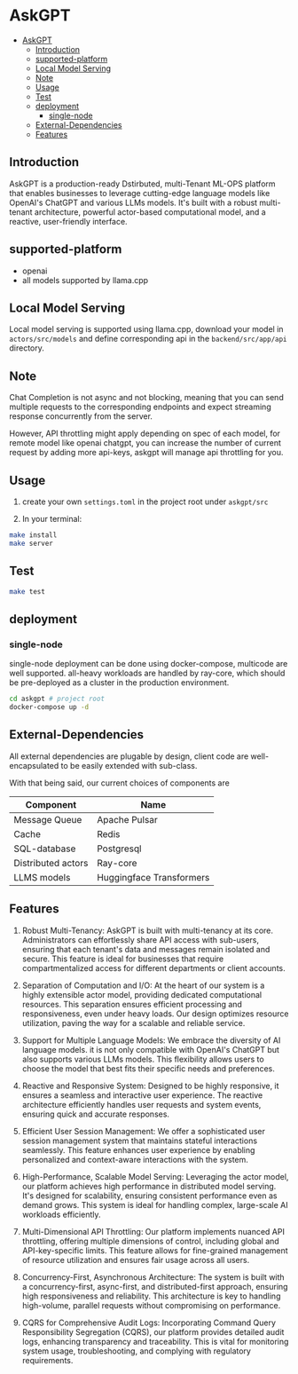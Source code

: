 # AskGPT

- [AskGPT](#askgpt)
  - [Introduction](#introduction)
  - [supported-platform](#supported-platform)
  - [Local Model Serving](#local-model-serving)
  - [Note](#note)
  - [Usage](#usage)
  - [Test](#test)
  - [deployment](#deployment)
    - [single-node](#single-node)
  - [External-Dependencies](#external-dependencies)
  - [Features](#features)

## Introduction

AskGPT is a production-ready Dstirbuted, multi-Tenant ML-OPS platform that enables businesses to leverage cutting-edge language models like OpenAI's ChatGPT and various LLMs models. It's built with a robust multi-tenant architecture, powerful actor-based computational model, and a reactive, user-friendly interface.

## supported-platform

- openai
- all models supported by llama.cpp

## Local Model Serving

Local model serving is supported using llama.cpp, download your model in
`actors/src/models`
and define corresponding api in the `backend/src/app/api` directory.

## Note

Chat Completion is not async and not blocking, meaning that you can send multiple requests to the corresponding endpoints and expect streaming response concurrently from the server.

However, API throttling might apply depending on spec of each model, for remote model like openai chatgpt, you can increase the number of current request by adding more api-keys, askgpt will  manage api throttling for you.  

## Usage

1. create your own `settings.toml` in the project root under `askgpt/src`

2. In your terminal:

```bash
make install
make server
```

## Test

```bash
make test
```

## deployment

### single-node

single-node deployment can be done using docker-compose, multicode are well supported.
all-heavy workloads are handled by ray-core, which should be pre-deployed as a cluster in the production environment.

```bash
cd askgpt # project root
docker-compose up -d
```

## External-Dependencies

All external dependencies are plugable by design, client code are well-encapsulated to be easily extended with sub-class.

With that being said, our current choices of components are

| Component | Name |
| ------ | ------ |
| Message Queue | Apache Pulsar |
| Cache | Redis |
| SQL-database | Postgresql |
| Distributed actors | Ray-core |
| LLMS models | Huggingface Transformers |

## Features

1. Robust Multi-Tenancy: AskGPT is built with multi-tenancy at its core. Administrators can effortlessly share API access with sub-users, ensuring that each tenant's data and messages remain isolated and secure. This feature is ideal for businesses that require compartmentalized access for different departments or client accounts.

2. Separation of Computation and I/O: At the heart of our system is a highly extensible actor model, providing dedicated computational resources. This separation ensures efficient processing and responsiveness, even under heavy loads. Our design optimizes resource utilization, paving the way for a scalable and reliable service.

3. Support for Multiple Language Models: We embrace the diversity of AI language models. it is not only compatible with OpenAI's ChatGPT but also supports various LLMs models. This flexibility allows users to choose the model that best fits their specific needs and preferences.

4. Reactive and Responsive System: Designed to be highly responsive, it ensures a seamless and interactive user experience. The reactive architecture efficiently handles user requests and system events, ensuring quick and accurate responses.

5. Efficient User Session Management: We offer a sophisticated user session management system that maintains stateful interactions seamlessly. This feature enhances user experience by enabling personalized and context-aware interactions with the system.

6. High-Performance, Scalable Model Serving: Leveraging the actor model, our platform achieves high performance in distributed model serving. It's designed for scalability, ensuring consistent performance even as demand grows. This system is ideal for handling complex, large-scale AI workloads efficiently.

7. Multi-Dimensional API Throttling: Our platform implements nuanced API throttling, offering multiple dimensions of control, including global and API-key-specific limits. This feature allows for fine-grained management of resource utilization and ensures fair usage across all users.

8. Concurrency-First, Asynchronous Architecture: The system is built with a concurrency-first, async-first, and distributed-first approach, ensuring high responsiveness and reliability. This architecture is key to handling high-volume, parallel requests without compromising on performance.

9. CQRS for Comprehensive Audit Logs: Incorporating Command Query Responsibility Segregation (CQRS), our platform provides detailed audit logs, enhancing transparency and traceability. This is vital for monitoring system usage, troubleshooting, and complying with regulatory requirements.
